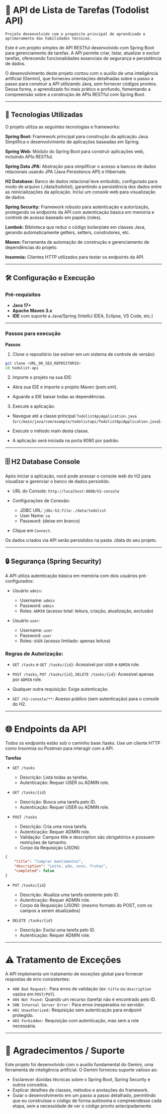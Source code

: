 # 📌 API de Lista de Tarefas (Todolist API)
`Projeto desenvolvido com o propósito principal de aprendizado e aprimoramento das habilidades técnicas.`

Este é um projeto simples de API RESTful desenvolvido com Spring Boot para gerenciamento de tarefas. A API permite criar, listar, atualizar e excluir tarefas, oferecendo funcionalidades essenciais de segurança e persistência de dados.

O desenvolvimento deste projeto contou com o auxílio de uma inteligência artificial (Gemini), que forneceu orientações detalhadas sobre o passo a passo para construir a API utilizando Java, sem fornecer códigos prontos. Dessa forma, o aprendizado foi mais prático e profundo, fomentando a compreensão sobre a construção de APIs RESTful com Spring Boot.

---
## 🚀 Tecnologias Utilizadas
O projeto utiliza as seguintes tecnologias e frameworks:

**Spring Boot:** Framework principal para construção da aplicação Java. Simplifica o desenvolvimento de aplicações baseadas em Spring.

**Spring Web:** Módulo do Spring Boot para construir aplicações web, incluindo APIs RESTful.

**Spring Data JPA:** Abstração para simplificar o acesso a bancos de dados relacionais usando JPA (Java Persistence API) e Hibernate.

**H2 Database:** Banco de dados relacional leve embutido, configurado para modo de arquivo (./data/todolist), garantindo a persistência dos dados entre as reinicializações da aplicação. Inclui um console web para visualização de dados.

**Spring Security:** Framework robusto para autenticação e autorização, protegendo os endpoints da API com autenticação básica em memória e controle de acesso baseado em papéis (roles).

**Lombok:** Biblioteca que reduz o código boilerplate em classes Java, gerando automaticamente getters, setters, construtores, etc.

**Maven:** Ferramenta de automação de construção e gerenciamento de dependências do projeto.

**Insomnia:** Clientes HTTP utilizados para testar os endpoints da API.

---

## 🛠️ Configuração e Execução

### Pré-requisitos
- **Java 17+**
- **Apache Maven 3.x**
- **IDE** com suporte a Java/Spring (IntelliJ IDEA, Eclipse, VS Code, etc.)

---
### Passos para execução

**Passos**
1. Clone o repositório (se estiver em um sistema de controle de versão):

```bash
git clone <URL_DO_SEU_REPOSITORIO>
cd todolist-api
```

2. Importe o projeto na sua IDE:

  - Abra sua IDE e importe o projeto Maven (pom.xml).

  - Aguarde a IDE baixar todas as dependências.

3. Execute a aplicação:

  - Navegue até a classe principal `TodolistApiApplication.java` (`src/main/java/com/example/todolistapi/TodolistApiApplication.java`).

  - Execute o método main desta classe.

  - A aplicação será iniciada na porta 8080 por padrão.

---
## 🗄️ H2 Database Console

Após iniciar a aplicação, você pode acessar o console web do H2 para visualizar e gerenciar o banco de dados persistido.

  - URL do Console: `http://localhost:8080/h2-console`

  - Configurações de Conexão:
      - JDBC URL: `jdbc:h2:file:./data/todolist`
      - User Name: `sa`
      - Password: (deixe em branco)

  - Clique em `Connect`.

Os dados criados via API serão persistidos na pasta ./data do seu projeto.

---
## 🔒 Segurança (Spring Security)
A API utiliza autenticação básica em memória com dois usuários pré-configurados:

  - Usuário `admin`:
      - Username: `admin`
      - Password: `admin`
      - Roles: `ADMIN` (acesso total: leitura, criação, atualização, exclusão)

  - Usuário `user`:
      - Username: `user`
      - Password: `user`
      - Roles: `USER` (acesso limitado: apenas leitura)

### Regras de Autorização:
  - `GET /tasks` e `GET /tasks/{id}`: Acessível por `USER` e `ADMIN` role.

  - `POST /tasks`, `PUT /tasks/{id}`, `DELETE /tasks/{id}`: Acessível apenas por `ADMIN` role.

  - Qualquer outra requisição: Exige autenticação.

  - `GET /h2-console/**`: Acesso público (sem autenticação) para o console do H2.

---
# 🌐 Endpoints da API
Todos os endpoints estão sob o caminho base /tasks. Use um cliente HTTP como Insomnia ou Postman para interagir com a API.

**Tarefas**
  - `GET /tasks`
     - Descrição: Lista todas as tarefas.
     - Autenticação: Requer USER ou ADMIN role.

  - `GET /tasks/{id}`
      - Descrição: Busca uma tarefa pelo ID.
      - Autenticação: Requer USER ou ADMIN role.

  - `POST /tasks`
      - Descrição: Cria uma nova tarefa.
      - Autenticação: Requer ADMIN role.
      - Validação: Campos title e description são obrigatórios e possuem restrições de tamanho.
      - Corpo da Requisição (JSON):

```JSON
{
    "title": "Comprar mantimentos",
    "description": "Leite, pão, ovos, frutas",
    "completed": false
}
```

  - `PUT /tasks/{id}`
    - Descrição: Atualiza uma tarefa existente pelo ID.
    - Autenticação: Requer ADMIN role.
    - Corpo da Requisição (JSON): (mesmo formato do POST, com os campos a serem atualizados)

  - `DELETE /tasks/{id}`
      - Descrição: Exclui uma tarefa pelo ID.
      - Autenticação: Requer ADMIN role.

---
# ⚠️ Tratamento de Exceções
A API implementa um tratamento de exceções global para fornecer respostas de erro consistentes:

  - `400 Bad Request:` Para erros de validação (ex: `title` ou `description` vazios em `POST/PUT`).
  - `404 Not Found:` Quando um recurso (tarefa) não é encontrado pelo ID.
  - `500 Internal Server Error:` Para erros inesperados no servidor.
  - `401 Unauthorized:` Requisição sem autenticação para endpoint protegido.
  - `403 Forbidden:` Requisição com autenticação, mas sem a role necessária.

---
# 🙏 Agradecimentos / Suporte
Este projeto foi desenvolvido com o auxílio fundamental do Gemini, uma ferramenta de inteligência artificial. O Gemini forneceu suporte valioso ao:

  - Esclarecer dúvidas técnicas sobre o Spring Boot, Spring Security e outros conceitos.
  - Explicar detalhes de classes, métodos e anotações do framework.
  - Guiar o desenvolvimento em um passo a passo detalhado, permitindo que eu construísse o código de forma autônoma e compreendesse cada etapa, sem a necessidade de ver o código pronto antecipadamente.
